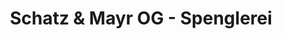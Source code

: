 ---
title: "Schatz & Mayr OG - Spenglerei"
url: /arzl-pitztal/schatz-und-mayr-og-spenglerei/
shop: Autowerkstatt
---